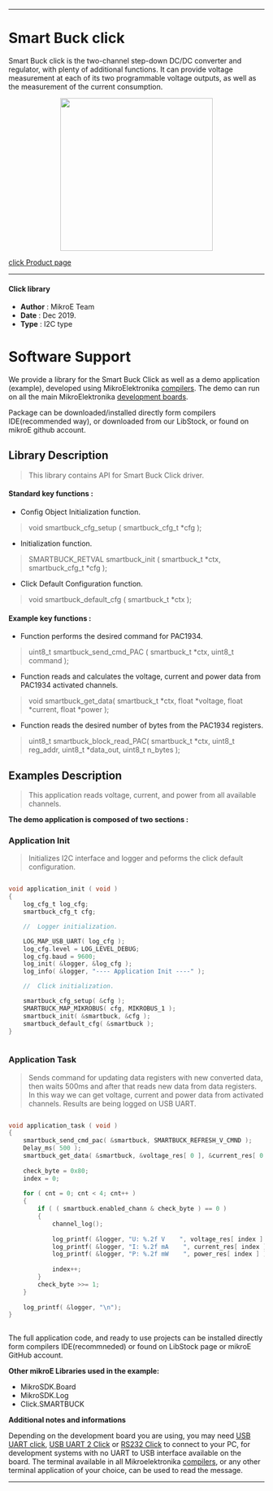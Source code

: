 
 

---
# Smart Buck click

Smart Buck click is the two-channel step-down DC/DC converter and regulator, with plenty of additional functions. It can provide voltage measurement at each of its two programmable voltage outputs, as well as the measurement of the current consumption.

<p align="center">
  <img src="https://download.mikroe.com/images/click_for_ide/smartbuck_click.png" height=300px>
</p>

[click Product page](https://www.mikroe.com/smart-buck-click)

---


#### Click library 

- **Author**        : MikroE Team
- **Date**          : Dec 2019.
- **Type**          : I2C type


# Software Support

We provide a library for the Smart Buck Click 
as well as a demo application (example), developed using MikroElektronika 
[compilers](https://shop.mikroe.com/compilers). 
The demo can run on all the main MikroElektronika [development boards](https://shop.mikroe.com/development-boards).

Package can be downloaded/installed directly form compilers IDE(recommended way), or downloaded from our LibStock, or found on mikroE github account. 

## Library Description

> This library contains API for Smart Buck Click driver.

#### Standard key functions :

- Config Object Initialization function.
> void smartbuck_cfg_setup ( smartbuck_cfg_t *cfg ); 
 
- Initialization function.
> SMARTBUCK_RETVAL smartbuck_init ( smartbuck_t *ctx, smartbuck_cfg_t *cfg );

- Click Default Configuration function.
> void smartbuck_default_cfg ( smartbuck_t *ctx );


#### Example key functions :

- Function performs the desired command for PAC1934.
> uint8_t smartbuck_send_cmd_PAC ( smartbuck_t *ctx, uint8_t command );
 
- Function reads and calculates the voltage, current and power data from PAC1934 activated channels.
> void smartbuck_get_data( smartbuck_t *ctx,  float *voltage, float *current, float *power );

- Function reads the desired number of bytes from the PAC1934 registers.
> uint8_t smartbuck_block_read_PAC( smartbuck_t *ctx, uint8_t reg_addr, uint8_t *data_out, uint8_t n_bytes );

## Examples Description

> This application reads voltage, current, and power from all available channels.

**The demo application is composed of two sections :**

### Application Init 

> Initializes I2C interface and logger and peforms the click default configuration.

```c

void application_init ( void )
{
    log_cfg_t log_cfg;
    smartbuck_cfg_t cfg;

    //  Logger initialization.

    LOG_MAP_USB_UART( log_cfg );
    log_cfg.level = LOG_LEVEL_DEBUG;
    log_cfg.baud = 9600;
    log_init( &logger, &log_cfg );
    log_info( &logger, "---- Application Init ----" );

    //  Click initialization.

    smartbuck_cfg_setup( &cfg );
    SMARTBUCK_MAP_MIKROBUS( cfg, MIKROBUS_1 );
    smartbuck_init( &smartbuck, &cfg );
    smartbuck_default_cfg( &smartbuck );
}   
  
```

### Application Task

> Sends command for updating data registers with new converted data, 
> then waits 500ms and after that reads new data from data registers. 
> In this way we can get voltage, current and power data from activated channels.
> Results are being logged on USB UART.

```c

void application_task ( void )
{
    smartbuck_send_cmd_pac( &smartbuck, SMARTBUCK_REFRESH_V_CMND );
    Delay_ms( 500 );
    smartbuck_get_data( &smartbuck, &voltage_res[ 0 ], &current_res[ 0 ], &power_res[ 0 ] );
    
    check_byte = 0x80;
    index = 0;
    
    for ( cnt = 0; cnt < 4; cnt++ )
    {
        if ( ( smartbuck.enabled_chann & check_byte ) == 0 )
        {
            channel_log();
            
            log_printf( &logger, "U: %.2f V    ", voltage_res[ index ] );
            log_printf( &logger, "I: %.2f mA    ", current_res[ index ] );
            log_printf( &logger, "P: %.2f mW    ", power_res[ index ] );
            
            index++;
        }
        check_byte >>= 1;
    }
    
    log_printf( &logger, "\n");
}
 

```

The full application code, and ready to use projects can be  installed directly form compilers IDE(recommneded) or found on LibStock page or mikroE GitHub account.

**Other mikroE Libraries used in the example:** 

- MikroSDK.Board
- MikroSDK.Log
- Click.SMARTBUCK

**Additional notes and informations**

Depending on the development board you are using, you may need 
[USB UART click](https://shop.mikroe.com/usb-uart-click), 
[USB UART 2 Click](https://shop.mikroe.com/usb-uart-2-click) or 
[RS232 Click](https://shop.mikroe.com/rs232-click) to connect to your PC, for 
development systems with no UART to USB interface available on the board. The 
terminal available in all Mikroelektronika 
[compilers](https://shop.mikroe.com/compilers), or any other terminal application 
of your choice, can be used to read the message.



---
